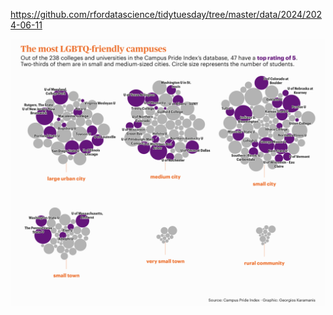 https://github.com/rfordatascience/tidytuesday/tree/master/data/2024/2024-06-11

![](plots/pride_index.png)
